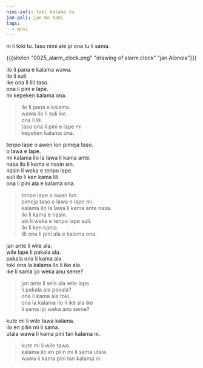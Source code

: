 ```yaml
---
nimi-suli: toki kalama tu
jan-pali: jan Ke Tami
tags:
  - musi
---
```

ni li toki tu. taso nimi ale pi ona tu li sama.

{{{sitelen "0025_alarm_clock.png" "drawing of alarm clock" "jan Alonola"}}}

ilo li pana e kalama wawa.  
ilo li suli.  
ike ona li lili taso.  
ona li pini e lape.  
mi kepeken kalama ona.  

> ilo li pana e kalama.  
> wawa ilo li suli ike.  
> ona li lili.  
> taso ona li pini e lape mi  
> kepeken kalama ona.  

tenpo lape o awen lon pimeja taso.  
o lawa e lape.  
mi kalama ilo la lawa li kama ante.  
nasa ilo li kama e nasin sin.  
nasin li weka e tenpo lape.  
suli ilo li ken kama lili.  
ona li pini ala e kalama ona.  

> tenpo lape o awen lon.  
> pimeja taso o lawa e lape mi.  
> kalama ilo la lawa li kama ante nasa.  
> ilo li kama e nasin.  
> sin li weka e tenpo lape suli.  
> ilo li ken kama.  
> lili ona li pini ala e kalama ona.  

jan ante li wile ala.  
wile lape li pakala ala.  
pakala ona li kama ala.  
toki ona la kalama ilo li ike ala.  
ike li sama ijo weka anu seme?  

> jan ante li wile ala wile lape  
> li pakala ala pakala?  
> ona li kama ala toki.  
> ona la kalama ilo li ike ala ike  
> li sama ijo weka anu seme?  

kute mi li wile tawa kalama.  
ilo en pilin mi li sama.  
utala wawa li kama pini tan kalama ni.  

> kute mi li wile tawa.  
> kalama ilo en pilin mi li sama utala.  
> wawa li kama pini tan kalama ni.  
